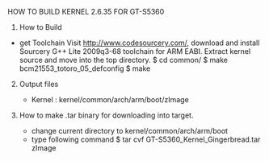 HOW TO BUILD KERNEL 2.6.35 FOR GT-S5360

1. How to Build
  - get Toolchain
	Visit http://www.codesourcery.com/, download and install Sourcery G++ Lite 2009q3-68 toolchain for ARM EABI.
	Extract kernel source and move into the top directory.
	$ cd common/
	$ make bcm21553_totoro_05_defconfig
	$ make

2. Output files
	- Kernel : kernel/common/arch/arm/boot/zImage
	
3. How to make .tar binary for downloading into target.
	- change current directory to kernel/common/arch/arm/boot
	- type following command
	$ tar cvf GT-S5360_Kernel_Gingerbread.tar zImage

